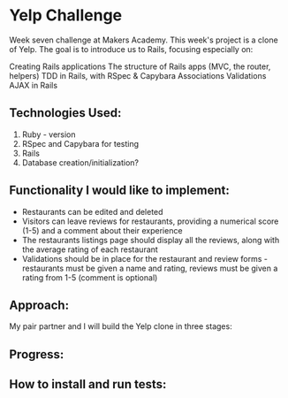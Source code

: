 # Yelp Challenge

Week seven challenge at Makers Academy. This week's project is a clone of Yelp. The goal is to introduce us to Rails, focusing especially on:

Creating Rails applications
The structure of Rails apps (MVC, the router, helpers)
TDD in Rails, with RSpec & Capybara
Associations
Validations
AJAX in Rails

## Technologies Used:

1. Ruby - version
2. RSpec and Capybara for testing
3. Rails
4. Database creation/initialization?

## Functionality I would like to implement:

* Restaurants can be edited and deleted
* Visitors can leave reviews for restaurants, providing a numerical score (1-5) and a comment about their experience
* The restaurants listings page should display all the reviews, along with the average rating of each restaurant
* Validations should be in place for the restaurant and review forms - restaurants must be given a name and rating, reviews must be given a rating from 1-5 (comment is optional)

## Approach:

My pair partner and I will build the Yelp clone in three stages:

## Progress:

## How to install and run tests:
